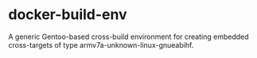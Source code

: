# docker-build-env
A generic Gentoo-based cross-build environment for creating embedded cross-targets of
type armv7a-unknown-linux-gnueabihf.

